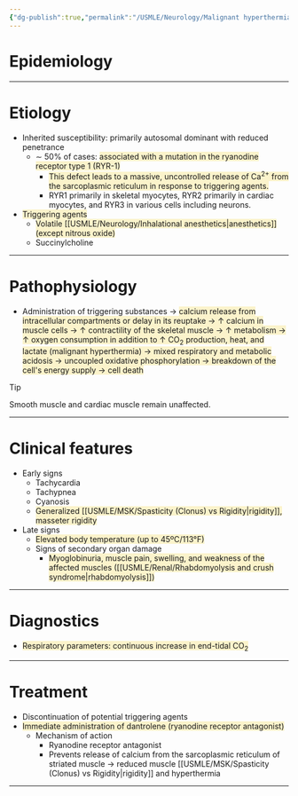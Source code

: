 ```yaml
---
{"dg-publish":true,"permalink":"/USMLE/Neurology/Malignant hyperthermia/"}
---
```


# Epidemiology


---
# Etiology
- Inherited susceptibility: primarily autosomal dominant with reduced penetrance
	- ∼ 50% of cases: <span style="background:rgba(240, 200, 0, 0.2)">associated with a mutation in the ryanodine receptor type 1 (RYR-1)</span>
		- <span style="background:rgba(240, 200, 0, 0.2)">This defect leads to a massive, uncontrolled release of Ca<sup>2+</sup> from the sarcoplasmic reticulum in response to triggering agents.</span>
		- RYR1 primarily in skeletal myocytes, RYR2 primarily in cardiac myocytes, and RYR3 in various cells including neurons.
- <span style="background:rgba(240, 200, 0, 0.2)">Triggering agents</span>
	- <span style="background:rgba(240, 200, 0, 0.2)">Volatile [[USMLE/Neurology/Inhalational anesthetics\|anesthetics]] (except nitrous oxide)</span>
	- Succinylcholine

---
# Pathophysiology
- Administration of triggering substances → <span style="background:rgba(240, 200, 0, 0.2)">calcium release from intracellular compartments or delay in its reuptake → ↑ calcium in muscle cells → ↑ contractility of the skeletal muscle → ↑ metabolism → ↑ oxygen consumption in addition to ↑ CO<sub>2</sub> production, heat, and lactate (malignant hyperthermia) → mixed respiratory and metabolic acidosis → uncoupled oxidative phosphorylation → breakdown of the cell's energy supply → cell death</span>
>[!tip] 
>Smooth muscle and cardiac muscle remain unaffected.

---
# Clinical features
- Early signs
	- Tachycardia
	- Tachypnea
	- Cyanosis
	- <span style="background:rgba(240, 200, 0, 0.2)">Generalized [[USMLE/MSK/Spasticity (Clonus) vs Rigidity\|rigidity]], masseter rigidity </span>
- Late signs
	- <span style="background:rgba(240, 200, 0, 0.2)">Elevated body temperature (up to 45ºC/113°F)</span>
	- Signs of secondary organ damage
		- <span style="background:rgba(240, 200, 0, 0.2)">Myoglobinuria, muscle pain, swelling, and weakness of the affected muscles ([[USMLE/Renal/Rhabdomyolysis and crush syndrome\|rhabdomyolysis]])</span>

---
# Diagnostics
- <span style="background:rgba(240, 200, 0, 0.2)">Respiratory parameters: continuous increase in end-tidal CO<sub>2</sub></span>

---
# Treatment
- Discontinuation of potential triggering agents 
- <span style="background:rgba(240, 200, 0, 0.2)">Immediate administration of dantrolene (ryanodine receptor antagonist)</span>
	- Mechanism of action
		- Ryanodine receptor antagonist
		- Prevents release of calcium from the sarcoplasmic reticulum of striated muscle → reduced muscle [[USMLE/MSK/Spasticity (Clonus) vs Rigidity\|rigidity]] and hyperthermia

---
